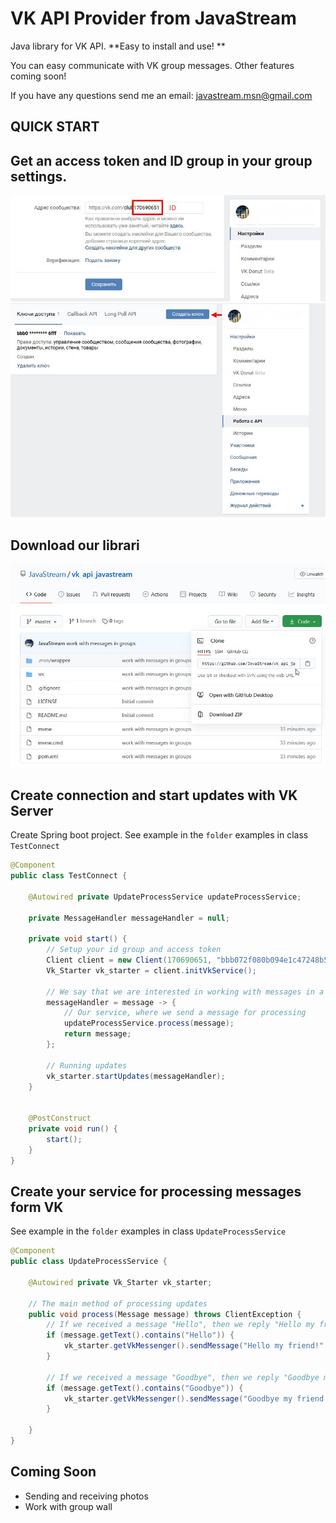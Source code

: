 # VK API Provider from JavaStream
Java library for VK API. **Easy to install and use! ** 

You can easy communicate with VK group messages. Other features coming soon!

If you have any questions send me an email: javastream.msn@gmail.com

QUICK START
------------

## Get an access token and ID group in your group settings.
![Screenshot](screen_1.jpg)
![Screenshot](screen_2.jpg)

## Download our librari
![Screenshot](screen_3.jpg)

## Create connection and start updates with VK Server
Create Spring boot project. See example in the `folder` examples in class `TestConnect`
```java
@Component
public class TestConnect {

    @Autowired private UpdateProcessService updateProcessService;

    private MessageHandler messageHandler = null;

    private void start() {
        // Setup your id group and access token
        Client client = new Client(170690651, "bbb072f080b094e1c47248b5c694187497714f55e6296e35c253833cb0266316847d0b6273500aefb6fff");
        Vk_Starter vk_starter = client.initVkService();

        // We say that we are interested in working with messages in a group
        messageHandler = message -> {
            // Our service, where we send a message for processing
            updateProcessService.process(message);
            return message;
        };

        // Running updates
        vk_starter.startUpdates(messageHandler);
    }


    @PostConstruct
    private void run() {
        start();
    }
}
```

## Create your service for processing messages form VK
See example in the `folder` examples in class `UpdateProcessService`
```java
@Component
public class UpdateProcessService {

    @Autowired private Vk_Starter vk_starter;

    // The main method of processing updates
    public void process(Message message) throws ClientException {
        // If we received a message "Hello", then we reply "Hello my friend!"
        if (message.getText().contains("Hello")) {
            vk_starter.getVkMessenger().sendMessage("Hello my friend!", message);
        }

        // If we received a message "Goodbye", then we reply "Goodbye my friend!"
        if (message.getText().contains("Goodbye")) {
            vk_starter.getVkMessenger().sendMessage("Goodbye my friend!", message);        
        }
       
    }
}
```

## Coming Soon
- Sending and receiving photos
- Work with group wall